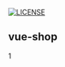 [![LICENSE](https://img.shields.io/badge/license-Anti%20996-blue.svg)](https://github.com/996icu/996.ICU/blob/master/LICENSE)
## vue-shop

1 
